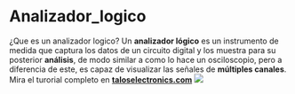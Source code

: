 # Analizador_logico
¿Que es un analizador logico?
Un **analizador lógico** es un instrumento de medida que captura los datos de un circuito digital y los muestra para su posterior **análisis**, de modo similar a como lo hace un osciloscopio, pero a diferencia de este, es capaz de visualizar las señales de **múltiples canales**.
Mira el turorial completo en **[taloselectronics.com](https://www.taloselectronics.com/blogs/tutoriales/como-usar-analizador-logico-en-windows-10 "taloselectronics.com")**
![](https://cdn.shopify.com/s/files/1/0020/8027/6524/files/Portada_analizador_1024x1024.png?v=1580403336)
